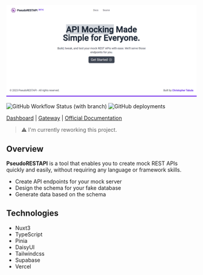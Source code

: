 ![PseudoRESTAPI - Landing Page](https://raw.githubusercontent.com/netervati/pseudo-rest-api/main/public/landing-page-v2.png)

![GitHub Workflow Status (with branch)](https://img.shields.io/github/actions/workflow/status/netervati/pseudo-rest-api/build.yml?branch=main&style=flat-square)
![GitHub deployments](https://img.shields.io/github/deployments/netervati/pseudo-rest-api/production?label=vercel&logo=vercel&logoColor=white)

[Dashboard](https://pseudorestapi.com/) |
[Gateway](https://gateway.pseudorestapi.com/) |
[Official Documentation](https://pseudorestapi.com/docs)

> ⚠️ I'm currently reworking this project.

## Overview

**PseudoRESTAPI** is a tool that enables you to create mock REST APIs quickly and easily, without requiring any language or framework skills.

- Create API endpoints for your mock server
- Design the schema for your fake database
- Generate data based on the schema

## Technologies

- Nuxt3
- TypeScript
- Pinia
- DaisyUI
- Tailwindcss
- Supabase
- Vercel
